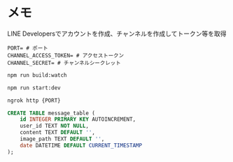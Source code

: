 # メモ

LINE Developersでアカウントを作成、チャンネルを作成してトークン等を取得

```env
PORT= # ポート
CHANNEL_ACCESS_TOKEN= # アクセストークン
CHANNEL_SECRET= # チャンネルシークレット
```

```sh
npm run build:watch
```

```sh
npm run start:dev
```

```sh
ngrok http {PORT}
```

```sql
CREATE TABLE message_table (
    id INTEGER PRIMARY KEY AUTOINCREMENT,
    user_id TEXT NOT NULL,
    content TEXT DEFAULT '',
    image_path TEXT DEFAULT '',
    date DATETIME DEFAULT CURRENT_TIMESTAMP
);
```